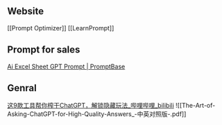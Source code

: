 ## Website
[[Prompt Optimizer]]
[[LearnPrompt]]



## Prompt for sales
[Ai Excel Sheet GPT Prompt | PromptBase](https://promptbase.com/prompt/ai-excel-sheet)



## Genral
[这9款工具帮你榨干ChatGPT，解锁隐藏玩法_哔哩哔哩_bilibili](https://www.bilibili.com/video/BV1qs4y1D7ED/?-Arouter=story&buvid=Z04E510301E2317E4258B86E9DE3EE9C4D01&is_story_h5=false&mid=VWzcmGUtEsG3cu5l2eCFlg%3D%3D&p=1&plat_id=163&share_from=ugc&share_medium=iphone&share_plat=ios&share_session_id=408E6B7E-E2CD-4207-B7B7-E737614BCFF3&share_source=WEIXIN&share_tag=s_i&timestamp=1680427131&unique_k=1AcN8BW&up_id=8117844)
![[The-Art-of-Asking-ChatGPT-for-High-Quality-Answers_-中英对照版-.pdf]]